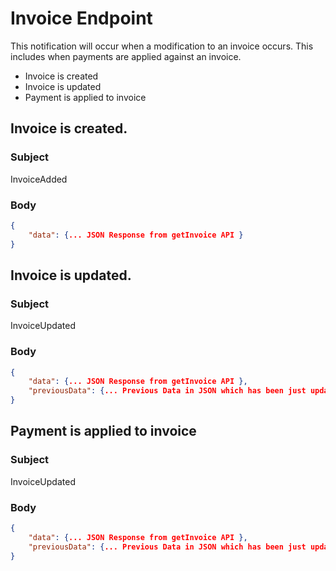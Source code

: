 # Invoice Endpoint

This notification will occur when a modification to an invoice occurs. This includes when payments are applied against an invoice. <ul><li>Invoice is created</li><li>Invoice is updated</li><li>Payment is applied to invoice</li></ul>

## Invoice is created.

### Subject
InvoiceAdded

### Body

```json
{
    "data": {... JSON Response from getInvoice API }
}
```

## Invoice is updated.

### Subject
InvoiceUpdated

### Body

```json
{
    "data": {... JSON Response from getInvoice API },
    "previousData": {... Previous Data in JSON which has been just updated }
}
```

## Payment is applied to invoice

### Subject
InvoiceUpdated

### Body

```json
{
    "data": {... JSON Response from getInvoice API },
    "previousData": {... Previous Data in JSON which has been just updated }
}
```